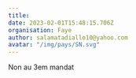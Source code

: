 ```yaml
---
title: 
date: 2023-02-01T15:48:15.706Z
organisation: Faye
author: salamatadiallo10@yahoo.com
avatar: "/img/pays/SN.svg"
---
```


Non au 3em mandat
